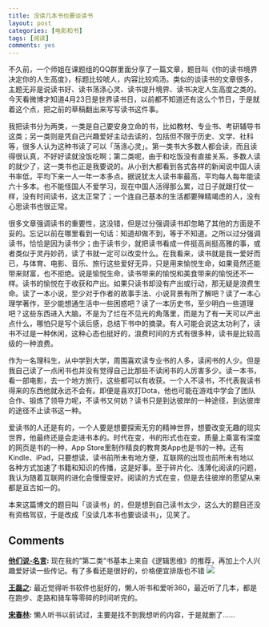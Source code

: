 ```yaml
---
title: 没读几本书也要谈读书
layout: post
categories: [电影和书]
tags: [阅读]
comments: yes
---
```


不久前，一个师姐在课题组的QQ群里面分享了一篇文章，题目叫《你的读书境界决定你的人生高度》，标题比较唬人，内容比较鸡汤。类似的谈读书的文章很多，主题无非是说读书好、读书荡涤心灵、读书提升境界、读书决定人生高度之类的。今天看微博才知道4月23日是世界读书日，以前都不知道还有这么个节日，于是就着这个点，把之前的草稿翻出来写写读书这件事。

我把读书分为两类，一类是自己要安身立命的书，比如教材、专业书、考研辅导书这类；另一类则是凭自己兴趣爱好主动去读的，包括但不限于历史、文学、社科等，很多人认为这种书读了可以「荡涤心灵」。第一类书大多数人都会读，而且读得很认真，不好好读就没饭吃啊；第二类呢，由于和吃饭没有直接关系，多数人读的就少了，这一类书也正是我要说的。从小到大都看到各式各样的新闻说中国人读书率低，平均下来一人一年一本多点。据说犹太人读书率最高，平均每人每年能读六十多本。也不能怪国人不爱学习，现在中国人活得那么累，过日子就跟打仗一样，没有时间读书，这太正常了；一个连自己基本的生活都要殚精竭虑的人，没有心思读书也很正常。

很多文章强调读书的重要性，这没错，但是过分强调读书却忽略了其他的方面是不妥的。忘记以前在哪里看到一句话：知道却做不到，等于不知道。之所以过分强调读书，恰恰是因为读书少；由于读书少，就把读书看成一件挺高尚挺高雅的事，或者类似于灵丹妙药，读了书就一定可以改变什么。在我看来，读书就是我一爱好而已，与体育、电影、音乐、旅行这些爱好无异，只是用来愉悦生命，如果竟然还能带来财富，也不拒绝。说是愉悦生命，读书带来的愉悦和美食带来的愉悦还不一样。读书的愉悦在于收获和产出。如果只读书却没有产出或行动，那无疑是浪费生命。读了一本小说，至少对于作者的故事手法、小说背景有所了解吧？读了一本心理学著作，至少能想通生活中一些困惑吧？读了一本历史书，至少明白一些道理吧？这些东西进入大脑，不是为了烂在不见光的角落里，而是为了有一天可以产出点什么，哪怕只是写个读后感，总结下书中的摘录。有人可能会说这太功利了，读书不过是一种休闲，这种心态也挺好的，浪费时间的方式有很多种，读书是比较高级的一种浪费。

作为一名理科生，从中学到大学，周围喜欢读专业书的人多，读闲书的人少。但是我自己读了一点闲书也并没有觉得自己比那些不读闲书的人厉害多少。读一本书，看一部电影，去一个地方旅行，这些都可以有收获。一个人不读书，不代表我读书得来的东西他就永远不会有。即便是喜欢打Dota，他也可能在游戏中学会了团队合作、锻炼了领导力呢，不读书又何妨？读书只是到达彼岸的一种途径，到达彼岸的途径不止读书这一种。

爱读书的人还是有的，一个人要是想要探索无穷的精神世界，想要改变无趣的现实世界，他最终还是会走进书本的。时代在变，书的形式也在变。质量上乘富有深度的网页是书的一种，App Store里制作精良的教育类App也是书的一种。还有Kindle、iPad，只要想读，读书前所未有地方便，互联网的出现也前所未有地以各种方式加速了书籍和知识的传播，这是好事。至于碎片化、浅薄化阅读的问题，我认为随着互联网的进化会慢慢变好。阅读的方式在变，但是去往彼岸的愿望从来都是亘古如一的。

本来这篇博文的题目叫「谈读书」的，但是想到自己读书太少，这么大的题目还没有资格驾驭，于是改成「没读几本书也要谈读书」，见笑了。


## Comments

**[他们说-名言](#214 "2014-04-23 22:58:13"):** 现在我的”第二类“书基本上来自《逻辑思维》的推荐，再加上个人兴趣爱好读一些传记。有了多看还是很好的，价格便宜排版也不错 ![](http://static.duoshuo.com/images/smilies/icon_idea.gif)

**[王磊之](#215 "2014-04-24 08:40:24"):** 最近觉得听书软件也挺好的，懒人听书和爱听360，最近听了几本，都是在跑步、走路和骑车等零碎的时间听完的。

**[宋春林](#216 "2014-04-24 11:04:28"):** 懒人听书以前试过，主要是找不到我想听的内容，于是就删了……

